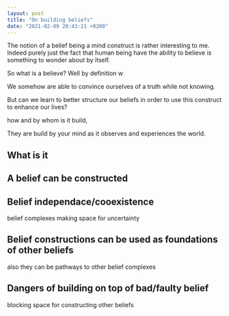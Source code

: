 ```yaml
---
layout: post
title: "On building beliefs"
date: "2021-02-09 20:43:21 +0200"
---
```


The notion of a belief being a mind construct is rather interesting to me. 
Indeed purely just the fact that human being have the ability to believe is something to wonder about by itself.

So what is a believe? Well by definition  w



We somehow are able to convince ourselves of a truth while not knowing. 



But can we learn to better structure our beliefs in order to use this construct to enhance our lives?

 how and by whom is it build,

They are build by your mind as it observes and experiences the world.


## What is it 

## A belief can be constructed

## Belief independace/cooexistence 
belief complexes
making space for uncertainty

## Belief constructions can be used as foundations of other beliefs
also they can be pathways to other belief complexes

## Dangers of building on top of bad/faulty belief
blocking space for constructing other beliefs

